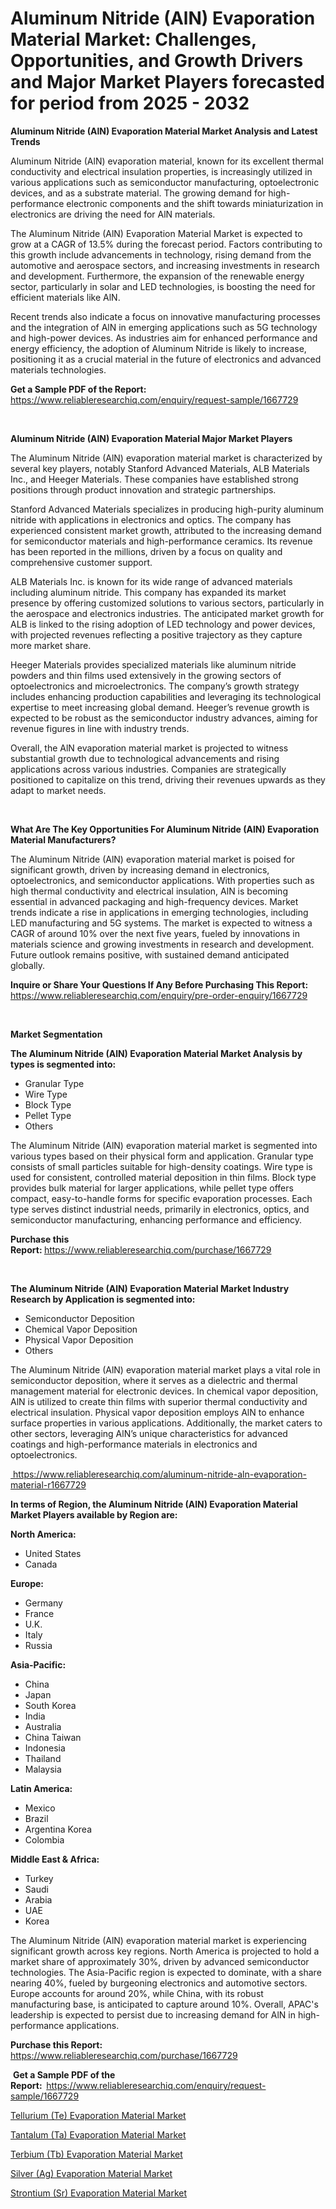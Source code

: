 <p><h1>Aluminum Nitride (AlN) Evaporation Material Market: Challenges, Opportunities, and Growth Drivers and Major Market Players forecasted for period from 2025 - 2032</h1></p><p><strong>Aluminum Nitride (AlN) Evaporation Material Market Analysis and Latest Trends</strong></p>
<p><p>Aluminum Nitride (AlN) evaporation material, known for its excellent thermal conductivity and electrical insulation properties, is increasingly utilized in various applications such as semiconductor manufacturing, optoelectronic devices, and as a substrate material. The growing demand for high-performance electronic components and the shift towards miniaturization in electronics are driving the need for AlN materials. </p><p>The Aluminum Nitride (AlN) Evaporation Material Market is expected to grow at a CAGR of 13.5% during the forecast period. Factors contributing to this growth include advancements in technology, rising demand from the automotive and aerospace sectors, and increasing investments in research and development. Furthermore, the expansion of the renewable energy sector, particularly in solar and LED technologies, is boosting the need for efficient materials like AlN. </p><p>Recent trends also indicate a focus on innovative manufacturing processes and the integration of AlN in emerging applications such as 5G technology and high-power devices. As industries aim for enhanced performance and energy efficiency, the adoption of Aluminum Nitride is likely to increase, positioning it as a crucial material in the future of electronics and advanced materials technologies.</p></p>
<p><strong>Get a Sample PDF of the Report:&nbsp;</strong> <a href="https://www.reliableresearchiq.com/enquiry/request-sample/1667729?utm_campaign=1170&utm_medium=2&utm_source=Github&utm_content=ia&utm_term=02042025&utm_id=aluminum-nitride-aln-evaporation-material">https://www.reliableresearchiq.com/enquiry/request-sample/1667729</a></p>
<p>&nbsp;</p>
<p><strong>Aluminum Nitride (AlN) Evaporation Material Major Market Players</strong></p>
<p><p>The Aluminum Nitride (AlN) evaporation material market is characterized by several key players, notably Stanford Advanced Materials, ALB Materials Inc., and Heeger Materials. These companies have established strong positions through product innovation and strategic partnerships.</p><p>Stanford Advanced Materials specializes in producing high-purity aluminum nitride with applications in electronics and optics. The company has experienced consistent market growth, attributed to the increasing demand for semiconductor materials and high-performance ceramics. Its revenue has been reported in the millions, driven by a focus on quality and comprehensive customer support.</p><p>ALB Materials Inc. is known for its wide range of advanced materials including aluminum nitride. This company has expanded its market presence by offering customized solutions to various sectors, particularly in the aerospace and electronics industries. The anticipated market growth for ALB is linked to the rising adoption of LED technology and power devices, with projected revenues reflecting a positive trajectory as they capture more market share.</p><p>Heeger Materials provides specialized materials like aluminum nitride powders and thin films used extensively in the growing sectors of optoelectronics and microelectronics. The company’s growth strategy includes enhancing production capabilities and leveraging its technological expertise to meet increasing global demand. Heeger’s revenue growth is expected to be robust as the semiconductor industry advances, aiming for revenue figures in line with industry trends.</p><p>Overall, the AlN evaporation material market is projected to witness substantial growth due to technological advancements and rising applications across various industries. Companies are strategically positioned to capitalize on this trend, driving their revenues upwards as they adapt to market needs.</p></p>
<p>&nbsp;</p>
<p><strong>What Are The Key Opportunities For Aluminum Nitride (AlN) Evaporation Material Manufacturers?</strong></p>
<p><p>The Aluminum Nitride (AlN) evaporation material market is poised for significant growth, driven by increasing demand in electronics, optoelectronics, and semiconductor applications. With properties such as high thermal conductivity and electrical insulation, AlN is becoming essential in advanced packaging and high-frequency devices. Market trends indicate a rise in applications in emerging technologies, including LED manufacturing and 5G systems. The market is expected to witness a CAGR of around 10% over the next five years, fueled by innovations in materials science and growing investments in research and development. Future outlook remains positive, with sustained demand anticipated globally.</p></p>
<p><strong>Inquire or Share Your Questions If Any Before Purchasing This Report:</strong> <a href="https://www.reliableresearchiq.com/enquiry/pre-order-enquiry/1667729?utm_campaign=1170&utm_medium=2&utm_source=Github&utm_content=ia&utm_term=02042025&utm_id=aluminum-nitride-aln-evaporation-material">https://www.reliableresearchiq.com/enquiry/pre-order-enquiry/1667729</a></p>
<p>&nbsp;</p>
<p><strong>Market Segmentation</strong></p>
<p><strong>The Aluminum Nitride (AlN) Evaporation Material Market Analysis by types is segmented into:</strong></p>
<p><ul><li>Granular Type</li><li>Wire Type</li><li>Block Type</li><li>Pellet Type</li><li>Others</li></ul></p>
<p><p>The Aluminum Nitride (AlN) evaporation material market is segmented into various types based on their physical form and application. Granular type consists of small particles suitable for high-density coatings. Wire type is used for consistent, controlled material deposition in thin films. Block type provides bulk material for larger applications, while pellet type offers compact, easy-to-handle forms for specific evaporation processes. Each type serves distinct industrial needs, primarily in electronics, optics, and semiconductor manufacturing, enhancing performance and efficiency.</p></p>
<p><strong>Purchase this Report:&nbsp;</strong><a href="https://www.reliableresearchiq.com/purchase/1667729?utm_campaign=1170&utm_medium=2&utm_source=Github&utm_content=ia&utm_term=02042025&utm_id=aluminum-nitride-aln-evaporation-material">https://www.reliableresearchiq.com/purchase/1667729</a></p>
<p>&nbsp;</p>
<p><strong>The Aluminum Nitride (AlN) Evaporation Material Market Industry Research by Application is segmented into:</strong></p>
<p><ul><li>Semiconductor Deposition</li><li>Chemical Vapor Deposition</li><li>Physical Vapor Deposition</li><li>Others</li></ul></p>
<p><p>The Aluminum Nitride (AlN) evaporation material market plays a vital role in semiconductor deposition, where it serves as a dielectric and thermal management material for electronic devices. In chemical vapor deposition, AlN is utilized to create thin films with superior thermal conductivity and electrical insulation. Physical vapor deposition employs AlN to enhance surface properties in various applications. Additionally, the market caters to other sectors, leveraging AlN’s unique characteristics for advanced coatings and high-performance materials in electronics and optoelectronics.</p></p>
<p><a href="https://www.reliableresearchiq.com/aluminum-nitride-aln-evaporation-material-r1667729?utm_campaign=1170&utm_medium=2&utm_source=Github&utm_content=ia&utm_term=02042025&utm_id=aluminum-nitride-aln-evaporation-material">&nbsp;https://www.reliableresearchiq.com/aluminum-nitride-aln-evaporation-material-r1667729</a></p>
<p><strong>In terms of Region, the Aluminum Nitride (AlN) Evaporation Material Market Players available by Region are:</strong></p>
<p>
    <p> <strong> North America: </strong>
        <ul>
            <li>United States</li>
            <li>Canada</li>
        </ul>
        </p> 
    <p> <strong> Europe: </strong>
        <ul>
            <li>Germany</li>
            <li>France</li>
            <li>U.K.</li>
            <li>Italy</li>
            <li>Russia</li>
        </ul>
        </p> 
    <p> <strong> Asia-Pacific: </strong>
        <ul>
            <li>China</li>
            <li>Japan</li>
            <li>South Korea</li>
            <li>India</li>
            <li>Australia</li>
            <li>China Taiwan</li>
            <li>Indonesia</li>
            <li>Thailand</li>
            <li>Malaysia</li>
        </ul>
        </p> 
    <p> <strong> Latin America: </strong>
        <ul>
            <li>Mexico</li>
            <li>Brazil</li>
            <li>Argentina Korea</li>
            <li>Colombia</li>
        </ul>
        </p> 
    <p> <strong> Middle East & Africa: </strong>
        <ul>
            <li>Turkey</li>
            <li>Saudi</li>
            <li>Arabia</li>
            <li>UAE</li>
            <li>Korea</li>
        </ul>
    </p>
    </p>
<p><p>The Aluminum Nitride (AlN) evaporation material market is experiencing significant growth across key regions. North America is projected to hold a market share of approximately 30%, driven by advanced semiconductor technologies. The Asia-Pacific region is expected to dominate, with a share nearing 40%, fueled by burgeoning electronics and automotive sectors. Europe accounts for around 20%, while China, with its robust manufacturing base, is anticipated to capture around 10%. Overall, APAC's leadership is expected to persist due to increasing demand for AlN in high-performance applications.</p></p>
<p><strong>Purchase this Report: </strong><a href="https://www.reliableresearchiq.com/purchase/1667729?utm_campaign=1170&utm_medium=2&utm_source=Github&utm_content=ia&utm_term=02042025&utm_id=aluminum-nitride-aln-evaporation-material">https://www.reliableresearchiq.com/purchase/1667729</a></p>
<p>&nbsp;<strong>Get a Sample PDF of the Report:&nbsp;&nbsp;</strong><a href="https://www.reliableresearchiq.com/enquiry/request-sample/1667729?utm_campaign=1170&utm_medium=2&utm_source=Github&utm_content=ia&utm_term=02042025&utm_id=aluminum-nitride-aln-evaporation-material">https://www.reliableresearchiq.com/enquiry/request-sample/1667729</a></p>
<p><strong></strong></p>
<p><p><a href="https://github.com/jolashta/Market-Research-Report-List-1/blob/main/tellurium-te-evaporation-material-market.md?utm_campaign=1170&utm_medium=2&utm_source=Github&utm_content=ia&utm_term=02042025&utm_id=aluminum-nitride-aln-evaporation-material">Tellurium (Te) Evaporation Material Market</a></p><p><a href="https://github.com/ienamoun/Market-Research-Report-List-1/blob/main/tantalum-ta-evaporation-material-market.md?utm_campaign=1170&utm_medium=2&utm_source=Github&utm_content=ia&utm_term=02042025&utm_id=aluminum-nitride-aln-evaporation-material">Tantalum (Ta) Evaporation Material Market</a></p><p><a href="https://github.com/lazregaartun/Market-Research-Report-List-1/blob/main/terbium-tb-evaporation-material-market.md?utm_campaign=1170&utm_medium=2&utm_source=Github&utm_content=ia&utm_term=02042025&utm_id=aluminum-nitride-aln-evaporation-material">Terbium (Tb) Evaporation Material Market</a></p><p><a href="https://github.com/drevertevell/Market-Research-Report-List-1/blob/main/silver-ag-evaporation-material-market.md?utm_campaign=1170&utm_medium=2&utm_source=Github&utm_content=ia&utm_term=02042025&utm_id=aluminum-nitride-aln-evaporation-material">Silver (Ag) Evaporation Material Market</a></p><p><a href="https://github.com/elhibacajka/Market-Research-Report-List-1/blob/main/strontium-sr-evaporation-material-market.md?utm_campaign=1170&utm_medium=2&utm_source=Github&utm_content=ia&utm_term=02042025&utm_id=aluminum-nitride-aln-evaporation-material">Strontium (Sr) Evaporation Material Market</a></p></p>